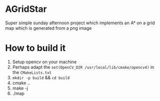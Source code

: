 # AGridStar
Super simple sunday afternoon project which implements an A* on a grid map which is generated from a png image

# How to build it

1. Setup opencv on your machine
2. Perhaps adapt the `set(OpenCV_DIR /usr/local/lib/cmake/opencv4)` in the `CMakeLists.txt`
3. `mkdir -p build` && `cd build`
4. cmake ..
5. make -j
6. ./map <path to map png>
